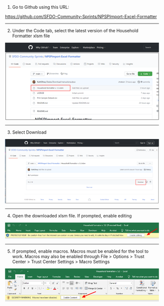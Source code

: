 1.	Go to Github using this URL:  

https://github.com/SFDO-Community-Sprints/NPSPImport-Excel-Formatter

---

2.	Under the Code tab, select the latest version of the Household Formatter xlsm file
 
![Select File](/images/downloadInstructions/selectFile.png?raw=true "Select Household Formatter file from list")

---

3.	Select Download
 
![Download](/images/downloadInstructions/download.png?raw=true "Click on Download button")

---
 
4.	Open the downloaded xlsm file. If prompted, enable editing
 
![Enable Editing](/images/downloadInstructions/enableEditing.png?raw=true "Select Enable Editing button in warning message")

---
 
5.	If prompted, enable macros. Macros must be enabled for the tool to work. Macros may also be enabled through File > Options > Trust Center > Trust Center Settings > Macro Settings
 
![Enable Macros](/images/downloadInstructions/enableMacros.png?raw=true "Select Enable Content button in warning message")

